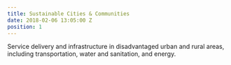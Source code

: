 ```yaml
---
title: Sustainable Cities & Communities
date: 2018-02-06 13:05:00 Z
position: 1
---
```


Service delivery and infrastructure in disadvantaged urban and rural areas, including transportation, water and sanitation, and energy.